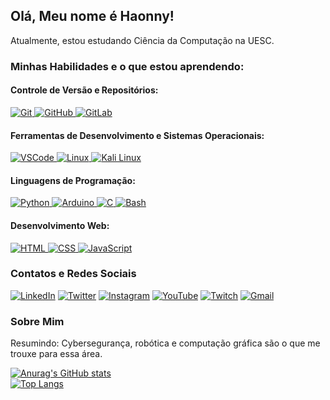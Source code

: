 ## Olá, Meu nome é Haonny!

Atualmente, estou estudando Ciência da Computação na UESC.

### Minhas Habilidades e o que estou aprendendo:

#### Controle de Versão e Repositórios:
<a href="https://git-scm.com/" target="_blank">
    <img src="https://skillicons.dev/icons?i=git" alt="Git" />
</a>
<a href="https://github.com/" target="_blank">
    <img src="https://skillicons.dev/icons?i=github" alt="GitHub" />
</a>
<a href="https://about.gitlab.com/" target="_blank">
    <img src="https://skillicons.dev/icons?i=gitlab" alt="GitLab" />
</a>

#### Ferramentas de Desenvolvimento e Sistemas Operacionais:
<a href="https://code.visualstudio.com/" target="_blank">
    <img src="https://skillicons.dev/icons?i=vscode" alt="VSCode" />
</a>
<a href="https://www.linux.org/" target="_blank">
    <img src="https://skillicons.dev/icons?i=linux" alt="Linux" />
</a>
<a href="https://www.kali.org/" target="_blank">
    <img src="https://skillicons.dev/icons?i=kali" alt="Kali Linux" />
</a>

#### Linguagens de Programação:
<a href="https://www.python.org/" target="_blank">
    <img src="https://skillicons.dev/icons?i=python" alt="Python" />
</a>
<a href="https://www.arduino.cc/" target="_blank">
    <img src="https://skillicons.dev/icons?i=arduino" alt="Arduino" />
</a>
<a href="https://en.cppreference.com/" target="_blank">
    <img src="https://skillicons.dev/icons?i=c" alt="C" />
</a>
<a href="https://www.gnu.org/software/bash/" target="_blank">
    <img src="https://skillicons.dev/icons?i=bash" alt="Bash" />
</a>

#### Desenvolvimento Web:
<a href="https://developer.mozilla.org/en-US/docs/Web/HTML" target="_blank">
    <img src="https://skillicons.dev/icons?i=html" alt="HTML" />
</a>
<a href="https://developer.mozilla.org/en-US/docs/Web/CSS" target="_blank">
    <img src="https://skillicons.dev/icons?i=css" alt="CSS" />
</a>
<a href="https://developer.mozilla.org/en-US/docs/Web/JavaScript" target="_blank">
    <img src="https://skillicons.dev/icons?i=javascript" alt="JavaScript" />
</a>

### Contatos e Redes Sociais

[![LinkedIn](https://img.shields.io/badge/-LinkedIn-0A66C2?style=flat&logo=linkedin&logoColor=white)](https://www.linkedin.com/in/seu-perfil/)
[![Twitter](https://img.shields.io/badge/-Twitter-1DA1F2?style=flat&logo=twitter&logoColor=white)](https://twitter.com/seu-usuario/)
[![Instagram](https://img.shields.io/badge/-Instagram-E4405F?style=flat&logo=instagram&logoColor=white)](https://www.instagram.com/seu-usuario/)
[![YouTube](https://img.shields.io/badge/-YouTube-FF0000?style=flat&logo=youtube&logoColor=white)](https://www.youtube.com/@Ondinhas1)
[![Twitch](https://img.shields.io/badge/-Twitch-9146FF?style=flat&logo=twitch&logoColor=white)](https://www.twitch.tv/seu-usuario/)
[![Gmail](https://img.shields.io/badge/-Gmail-D14836?style=flat&logo=gmail&logoColor=white)](mailto:vhnaraujo.cic@uesc.br)

### Sobre Mim

Resumindo: Cybersegurança, robótica e computação gráfica são o que me trouxe para essa área.

[![Anurag's GitHub stats](https://github-readme-stats.vercel.app/api?username=victorhaonny&show_icons=true&theme=dark)](https://github.com/anuraghazra/github-readme-stats)  
[![Top Langs](https://github-readme-stats.vercel.app/api/top-langs/?username=victorhaonny&layout=compact&theme=dark)](https://github.com/anuraghazra/github-readme-stats)

